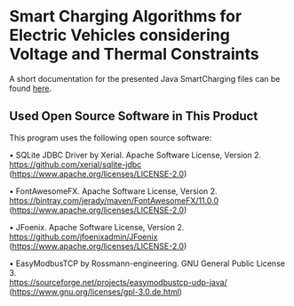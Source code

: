 # Smart Charging Algorithms for Electric Vehicles considering Voltage and Thermal Constraints

A short documentation for the presented Java SmartCharging files can be found [here](https://github.com/regeork/smart-charging/blob/masterDocumentation_SmartCharging.pdf). 

## Used Open Source Software in This Product

This program uses the following open source software:

•	SQLite JDBC Driver by Xerial. Apache Software License, Version 2. \
https://github.com/xerial/sqlite-jdbc \
(https://www.apache.org/licenses/LICENSE-2.0)

•	FontAwesomeFX. Apache Software License, Version 2. \
https://bintray.com/jerady/maven/FontAwesomeFX/11.0.0 \
(https://www.apache.org/licenses/LICENSE-2.0)

•	JFoenix. Apache Software License, Version 2. \
https://github.com/jfoenixadmin/JFoenix \
(https://www.apache.org/licenses/LICENSE-2.0)

•	EasyModbusTCP by Rossmann-engineering. GNU General Public License 3. \
https://sourceforge.net/projects/easymodbustcp-udp-java/ \
(https://www.gnu.org/licenses/gpl-3.0.de.html) 
